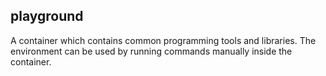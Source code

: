 ## playground

A container which contains common programming tools and libraries. The environment can be used by running commands manually inside the container.
